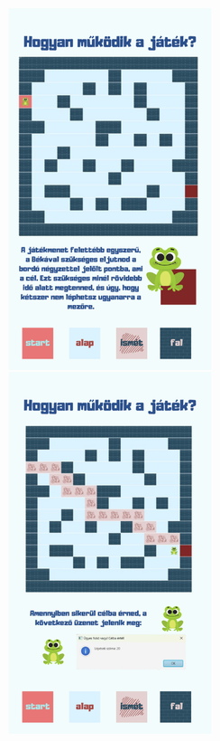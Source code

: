 <img src="src/main/resources/images/2.png" alt="2.png" width="360" height="640"> <img src="src/main/resources/images/3.png" alt="3.png" width="360" height="640">
